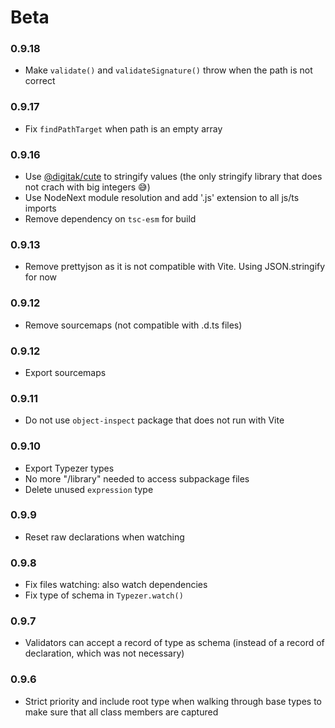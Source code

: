 # Beta

### 0.9.18
- Make `validate()` and `validateSignature()` throw when the path is not correct

### 0.9.17
- Fix `findPathTarget` when path is an empty array
### 0.9.16
- Use [@digitak/cute](https://www.npmjs.com/package/@digitak/cute) to stringify values (the only stringify library that does not crach with big integers 😅)
- Use NodeNext module resolution and add '.js' extension to all js/ts imports
- Remove dependency on `tsc-esm` for build

### 0.9.13
- Remove prettyjson as it is not compatible with Vite. Using JSON.stringify for now

### 0.9.12
- Remove sourcemaps (not compatible with .d.ts files)

### 0.9.12
- Export sourcemaps

### 0.9.11
- Do not use `object-inspect` package that does not run with Vite

### 0.9.10
- Export Typezer types
- No more "/library" needed to access subpackage files
- Delete unused `expression` type

### 0.9.9
- Reset raw declarations when watching

### 0.9.8
- Fix files watching: also watch dependencies
- Fix type of schema in `Typezer.watch()` 

### 0.9.7
- Validators can accept a record of type as schema (instead of a record of declaration, which was not necessary)

### 0.9.6
- Strict priority and include root type when walking through base types to make sure that all class members are captured
